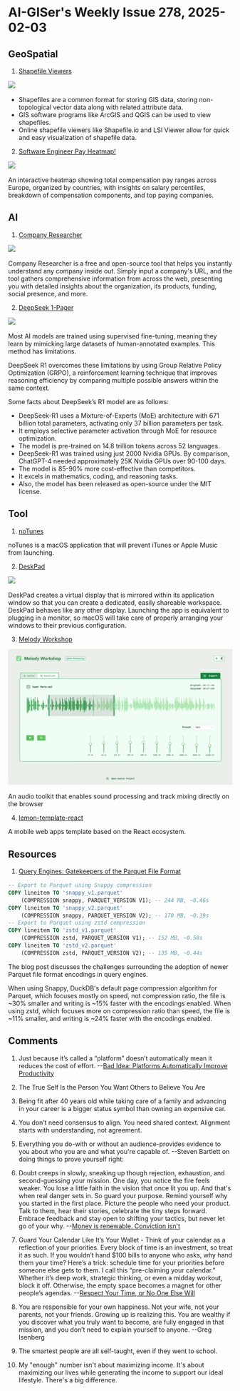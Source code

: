 # AI-GISer's Weekly Issue 278, 2025-02-03

## GeoSpatial

1. [Shapefile Viewers](https://www.geographyrealm.com/shapefile-viewers/)

![](https://www.geographyrealm.com/wp-content/uploads/2023/08/shapefile-io-viewer-gis-1320x785.jpg)

- Shapefiles are a common format for storing GIS data, storing non-topological vector data along with related attribute data.
- GIS software programs like ArcGIS and QGIS can be used to view shapefiles.
- Online shapefile viewers like Shapefile.io and LSI Viewer allow for quick and easy visualization of shapefile data.

2. [Software Engineer Pay Heatmap!](https://www.levels.fyi/heatmap/europe/)

![](https://cdn.beekka.com/blogimg/asset/202501/bg2025011914.webp)

An interactive heatmap showing total compensation pay ranges across Europe, organized by countries, with insights on salary percentiles, breakdown of compensation components, and top paying companies.

## AI

1. [Company Researcher](https://github.com/exa-labs/company-researcher)

![](https://camo.githubusercontent.com/bf91ebc8e1053151d3b28b8248a5b66b63ea3b6dbae010abef66956ed88a1264/68747470733a2f2f636f6d70616e79726573656172636865722e6578612e61692f6f70656e67726170682d696d6167652e6a7067)

Company Researcher is a free and open-source tool that helps you instantly understand any company inside out. Simply input a company's URL, and the tool gathers comprehensive information from across the web, presenting you with detailed insights about the organization, its products, funding, social presence, and more.

2. [DeepSeek 1-Pager](https://blog.bytebytego.com/i/156178473/deepseek-pager)

![](https://telegraph-image-4sk.pages.dev/file/AgACAgEAAyEGAASM0u-ZAAMIZ6KpAtwmak00Nwy5_aje9KxmimwAAoGvMRuschhFkMvK7HeyunUBAAMCAAN3AAM2BA.png)

Most AI models are trained using supervised fine-tuning, meaning they learn by mimicking large datasets of human-annotated examples. This method has limitations.

DeepSeek R1 overcomes these limitations by using Group Relative Policy Optimization (GRPO), a reinforcement learning technique that improves reasoning efficiency by comparing multiple possible answers within the same context.

Some facts about DeepSeek’s R1 model are as follows:

- DeepSeek-R1 uses a Mixture-of-Experts (MoE) architecture with 671 billion total parameters, activating only 37 billion parameters per task.
- It employs selective parameter activation through MoE for resource optimization.
- The model is pre-trained on 14.8 trillion tokens across 52 languages.
- DeepSeek-R1 was trained using just 2000 Nvidia GPUs. By comparison, ChatGPT-4 needed approximately 25K Nvidia GPUs over 90-100 days.
- The model is 85-90% more cost-effective than competitors.
- It excels in mathematics, coding, and reasoning tasks.
- Also, the model has been released as open-source under the MIT license.

## Tool

1. [noTunes](https://github.com/tombonez/noTunes)

noTunes is a macOS application that will prevent iTunes or Apple Music from launching.

2. [DeskPad](https://github.com/Stengo/DeskPad)

![](https://github.com/Stengo/DeskPad/raw/main/screenshot.jpg?raw=true)

DeskPad creates a virtual display that is mirrored within its application window so that you can create a dedicated, easily shareable workspace. DeskPad behaves like any other display. Launching the app is equivalent to plugging in a monitor, so macOS will take care of properly arranging your windows to their previous configuration.

3. [Melody Workshop](https://github.com/RylanBot/melody-workshop)

![](https://github.com/RylanBot/melody-workshop/raw/main/public/image/processor.png)

An audio toolkit that enables sound processing and track mixing directly on the browser

4. [lemon-template-react](https://github.com/sankeyangshu/lemon-template-react)

A mobile web apps template based on the React ecosystem.

## Resources

1. [Query Engines: Gatekeepers of the Parquet File Format](https://duckdb.org/2025/01/22/parquet-encodings.html)

```sql
-- Export to Parquet using Snappy compression
COPY lineitem TO 'snappy_v1.parquet'
    (COMPRESSION snappy, PARQUET_VERSION V1); -- 244 MB, ~0.46s
COPY lineitem TO 'snappy_v2.parquet'
    (COMPRESSION snappy, PARQUET_VERSION V2); -- 170 MB, ~0.39s
-- Export to Parquet using zstd compression
COPY lineitem TO 'zstd_v1.parquet'
    (COMPRESSION zstd, PARQUET_VERSION V1); -- 152 MB, ~0.58s
COPY lineitem TO 'zstd_v2.parquet'
    (COMPRESSION zstd, PARQUET_VERSION V2); -- 135 MB, ~0.44s
```

The blog post discusses the challenges surrounding the adoption of newer Parquet file format encodings in query engines.

When using Snappy, DuckDB's default page compression algorithm for Parquet, which focuses mostly on speed, not compression ratio, the file is ~30% smaller and writing is ~15% faster with the encodings enabled. When using zstd, which focuses more on compression ratio than speed, the file is ~11% smaller, and writing is ~24% faster with the encodings enabled.

## Comments

1. Just because it’s called a “platform” doesn’t automatically mean it reduces the cost of effort. --[Bad Idea: Platforms Automatically Improve Productivity](https://jchyip.medium.com/bad-idea-platforms-automatically-improve-productivity-ed8f15ce2c41)

2. The True Self Is the Person You Want Others to Believe You Are

3. Being fit after 40 years old while taking care of a family and advancing in your career is a bigger status symbol than owning an expensive car.

4. You don’t need consensus to align. You need shared context. Alignment starts with understanding, not agreement.

5. Everything you do-with or without an audience-provides evidence to you about who you are and what you're capable of. --Steven Bartlett on doing things to prove yourself right:

6. Doubt creeps in slowly, sneaking up though rejection, exhaustion, and second-guessing your mission. One day, you notice the fire feels weaker. You lose a little faith in the vision that once lit you up. And that's when real danger sets in. So guard your purpose. Remind yourself why you started in the first place. Picture the people who need your product. Talk to them, hear their stories, celebrate the tiny steps forward. Embrace feedback and stay open to shifting your tactics, but never let go of your why. --[Money is renewable. Conviction isn't](https://www.linkedin.com/posts/hnshah_when-you-start-a-company-its-easy-to-obsess-activity-7287977482136236032-VkWl/)

7. Guard Your Calendar Like It’s Your Wallet - Think of your calendar as a reflection of your priorities. Every block of time is an investment, so treat it as such. If you wouldn’t hand $100 bills to anyone who asks, why hand them your time? Here’s a trick: schedule time for your priorities before someone else gets to them. I call this “pre-claiming your calendar.” Whether it’s deep work, strategic thinking, or even a midday workout, block it off. Otherwise, the empty space becomes a magnet for other people’s agendas. --[Respect Your Time, or No One Else Will](https://thebrianfink.medium.com/respect-your-time-or-no-one-else-will-8e10bd6fbbdb)

8. You are responsible for your own happiness. Not your wife, not your parents, not your friends. Growing up is realizing this. You are wealthy if you discover what you truly want to become, are fully engaged in that mission, and you don’t need to explain yourself to anyone. --Greg Isenberg

9. The smartest people are all self-taught, even if they went to school.

10. My "enough" number isn't about maximizing income. It's about maximizing our lives while generating the income to support our ideal lifestyle. There's a big difference.
